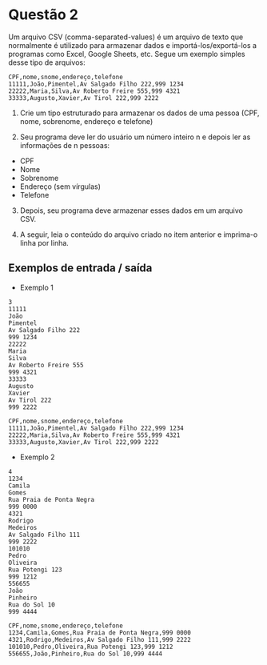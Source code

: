 # Questão 2

Um arquivo CSV (comma-separated-values) é um arquivo de texto que normalmente é utilizado para armazenar dados e importá-los/exportá-los a programas como Excel, Google Sheets, etc. Segue um exemplo simples desse tipo de arquivos:

```
CPF,nome,snome,endereço,telefone
11111,João,Pimentel,Av Salgado Filho 222,999 1234
22222,Maria,Silva,Av Roberto Freire 555,999 4321
33333,Augusto,Xavier,Av Tirol 222,999 2222
```

1. Crie um tipo estruturado para armazenar os dados de uma pessoa (CPF, nome, sobrenome, endereço e telefone)

2. Seu programa deve ler do usuário um número inteiro n e depois ler as informações de n pessoas:

* CPF
* Nome
* Sobrenome
* Endereço (sem vírgulas)
* Telefone

3. Depois, seu programa deve armazenar esses dados em um arquivo CSV.

4. A seguir, leia o conteúdo do arquivo criado no item anterior e imprima-o linha por linha.


## Exemplos de entrada / saída

* Exemplo 1
```
3
11111
João
Pimentel
Av Salgado Filho 222
999 1234
22222
Maria
Silva
Av Roberto Freire 555
999 4321
33333
Augusto
Xavier
Av Tirol 222
999 2222
```
```
CPF,nome,snome,endereço,telefone
11111,João,Pimentel,Av Salgado Filho 222,999 1234
22222,Maria,Silva,Av Roberto Freire 555,999 4321
33333,Augusto,Xavier,Av Tirol 222,999 2222
```
* Exemplo 2
```
4
1234
Camila
Gomes
Rua Praia de Ponta Negra
999 0000
4321
Rodrigo
Medeiros
Av Salgado Filho 111
999 2222
101010
Pedro
Oliveira
Rua Potengi 123
999 1212
556655
João
Pinheiro
Rua do Sol 10
999 4444
```
```
CPF,nome,snome,endereço,telefone
1234,Camila,Gomes,Rua Praia de Ponta Negra,999 0000
4321,Rodrigo,Medeiros,Av Salgado Filho 111,999 2222
101010,Pedro,Oliveira,Rua Potengi 123,999 1212
556655,João,Pinheiro,Rua do Sol 10,999 4444
```

